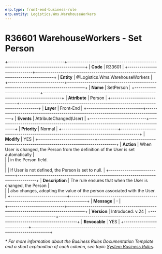 ```yaml
---
erp.type: front-end-business-rule
erp.entity: Logistics.Wms.WarehouseWorkers
---
```


# R36601 WarehouseWorkers - Set Person

+-----------------------------+---------------------------------------------------------------------------------------+
| **Code**                    | R33601                                                                                |
+-----------------------------+---------------------------------------------------------------------------------------+
| **Entity**                  | @Logistics.Wms.WarehouseWorkers                                                       |
+-----------------------------+---------------------------------------------------------------------------------------+
| **Name**                    | SetPerson                                                                             |
+-----------------------------+---------------------------------------------------------------------------------------+
| **Attribute**               | Person                                                                                |
+-----------------------------+---------------------------------------------------------------------------------------+
| **Layer**                   | Front-End                                                                             |
+-----------------------------+---------------------------------------------------------------------------------------+
| **Events**                  | AttributeChanged(User)                                                                |
+-----------------------------+---------------------------------------------------------------------------------------+
| **Priority**                | Normal                                                                                |
+-----------------------------+---------------------------------------------------------------------------------------+
| **Modify**                  | YES                                                                                   |
+-----------------------------+---------------------------------------------------------------------------------------+
| **Action**                  | When User is changed, the Person from the definition of the User is set automatically |               
|                             | in the Person field. <br>                                                             |                                     
|                             | If User is not defined, the Person is set to null.                                    |
+-----------------------------+---------------------------------------------------------------------------------------+
| **Description**             | The rule ensures that when the User is changed, the Person                            |     
|                             | also changes, adopting the value of the person associated with the User.              |
+-----------------------------+---------------------------------------------------------------------------------------+
| **Message**                 | \-                                                                                    |                         
+-----------------------------+---------------------------------------------------------------------------------------+
| **Version**                 | Introduced: v.24                                                                      |
+-----------------------------+---------------------------------------------------------------------------------------+
| **Revocable**               | YES                                                                                   |
+-----------------------------+---------------------------------------------------------------------------------------+

*\* For more information about the Business Rules Documentation Template and a short explanation of each column, see
topic [System Business Rules](../templates/template-description-system-business-rules.md).*
